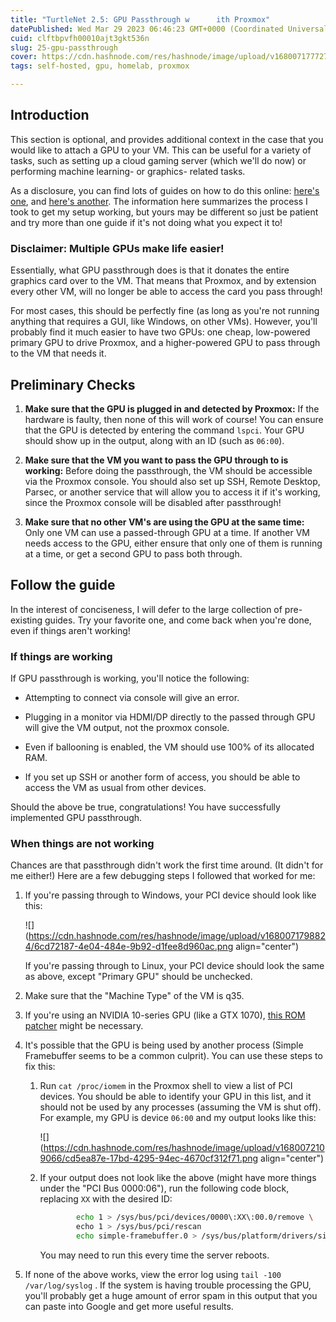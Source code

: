 ```yaml
---
title: "TurtleNet 2.5: GPU Passthrough w      ith Proxmox"
datePublished: Wed Mar 29 2023 06:46:23 GMT+0000 (Coordinated Universal Time)
cuid: clftbpvfh00010ajt3gkt536n
slug: 25-gpu-passthrough
cover: https://cdn.hashnode.com/res/hashnode/image/upload/v1680071777270/981ec289-be46-476b-9d75-8db880ee6db3.png
tags: self-hosted, gpu, homelab, proxmox

---
```


## Introduction

This section is optional, and provides additional context in the case that you would like to attach a GPU to your VM. This can be useful for a variety of tasks, such as setting up a cloud gaming server (which we'll do now) or performing machine learning- or graphics- related tasks.

As a disclosure, you can find lots of guides on how to do this online: [here's one](https://3os.org/infrastructure/proxmox/gpu-passthrough/gpu-passthrough-to-vm/), and [here's another](https://www.reddit.com/r/homelab/comments/b5xpua/the_ultimate_beginners_guide_to_gpu_passthrough/). The information here summarizes the process I took to get my setup working, but yours may be different so just be patient and try more than one guide if it's not doing what you expect it to!

### Disclaimer: Multiple GPUs make life easier!

Essentially, what GPU passthrough does is that it donates the entire graphics card over to the VM. That means that Proxmox, and by extension every other VM, will no longer be able to access the card you pass through!

For most cases, this should be perfectly fine (as long as you're not running anything that requires a GUI, like Windows, on other VMs). However, you'll probably find it much easier to have two GPUs: one cheap, low-powered primary GPU to drive Proxmox, and a higher-powered GPU to pass through to the VM that needs it.

## Preliminary Checks

1. **Make sure that the GPU is plugged in and detected by Proxmox:** If the hardware is faulty, then none of this will work of course! You can ensure that the GPU is detected by entering the command `lspci`. Your GPU should show up in the output, along with an ID (such as `06:00`).
    
2. **Make sure that the VM you want to pass the GPU through to is working:** Before doing the passthrough, the VM should be accessible via the Proxmox console. You should also set up SSH, Remote Desktop, Parsec, or another service that will allow you to access it if it's working, since the Proxmox console will be disabled after passthrough!
    
3. **Make sure that no other VM's are using the GPU at the same time:** Only one VM can use a passed-through GPU at a time. If another VM needs access to the GPU, either ensure that only one of them is running at a time, or get a second GPU to pass both through.
    

## Follow the guide

In the interest of conciseness, I will defer to the large collection of pre-existing guides. Try your favorite one, and come back when you're done, even if things aren't working!

### If things are working

If GPU passthrough is working, you'll notice the following:

* Attempting to connect via console will give an error.
    
* Plugging in a monitor via HDMI/DP directly to the passed through GPU will give the VM output, not the proxmox console.
    
* Even if ballooning is enabled, the VM should use 100% of its allocated RAM.
    
* If you set up SSH or another form of access, you should be able to access the VM as usual from other devices.
    

Should the above be true, congratulations! You have successfully implemented GPU passthrough.

### When things are not working

Chances are that passthrough didn't work the first time around. (It didn't for me either!) Here are a few debugging steps I followed that worked for me:

1. If you're passing through to Windows, your PCI device should look like this:
    
    ![](https://cdn.hashnode.com/res/hashnode/image/upload/v1680071798824/6cd72187-4e04-484e-9b92-d1fee8d960ac.png align="center")
    
    If you're passing through to Linux, your PCI device should look the same as above, except "Primary GPU" should be unchecked.
    
2. Make sure that the "Machine Type" of the VM is q35.
    
3. If you're using an NVIDIA 10-series GPU (like a GTX 1070), [this ROM patcher](https://github.com/Matoking/NVIDIA-vBIOS-VFIO-Patcher) might be necessary.
    
4. It's possible that the GPU is being used by another process (Simple Framebuffer seems to be a common culprit). You can use these steps to fix this:
    
    1. Run `cat /proc/iomem` in the Proxmox shell to view a list of PCI devices. You should be able to identify your GPU in this list, and it should not be used by any processes (assuming the VM is shut off). For example, my GPU is device `06:00` and my output looks like this:
        
        ![](https://cdn.hashnode.com/res/hashnode/image/upload/v1680072109066/cd5ea87e-17bd-4295-94ec-4670cf312f71.png align="center")
        
    2. If your output does not look like the above (might have more things under the "PCI Bus 0000:06"), run the following code block, replacing `XX` with the desired ID:
        
        ```bash
             	echo 1 > /sys/bus/pci/devices/0000\:XX\:00.0/remove \
        		echo 1 > /sys/bus/pci/rescan
        		echo simple-framebuffer.0 > /sys/bus/platform/drivers/simple-framebuffer/unbind
        ```
        
        You may need to run this every time the server reboots.
        
5. If none of the above works, view the error log using `tail -100 /var/log/syslog` . If the system is having trouble processing the GPU, you'll probably get a huge amount of error spam in this output that you can paste into Google and get more useful results.
